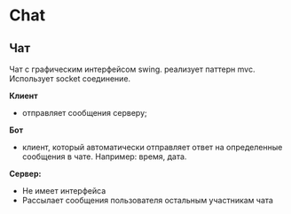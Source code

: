 # Chat
Чат
-----

Чат с графическим интерфейсом swing.
реализует паттерн mvc. Использует socket соединение.

**Клиент**
* отправляет сообщения серверу;

**Бот**
* клиент, который автоматически отправляет ответ на определенные сообщения в чате. Например: время, дата.

**Сервер:**
* Не имеет интерфейса
* Рассылает сообщения пользователя остальным участникам чата
